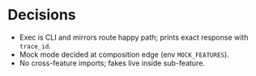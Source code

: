 # Decisions

- Exec is CLI and mirrors route happy path; prints exact response with `trace_id`.
- Mock mode decided at composition edge (env `MOCK_FEATURES`).
- No cross-feature imports; fakes live inside sub-feature.
